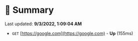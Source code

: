 # 📖 Summary
Last updated: **9/3/2022, 1:09:04 AM**

- `GET` [https://google.com](https://google.com) - **Up** (155ms)
